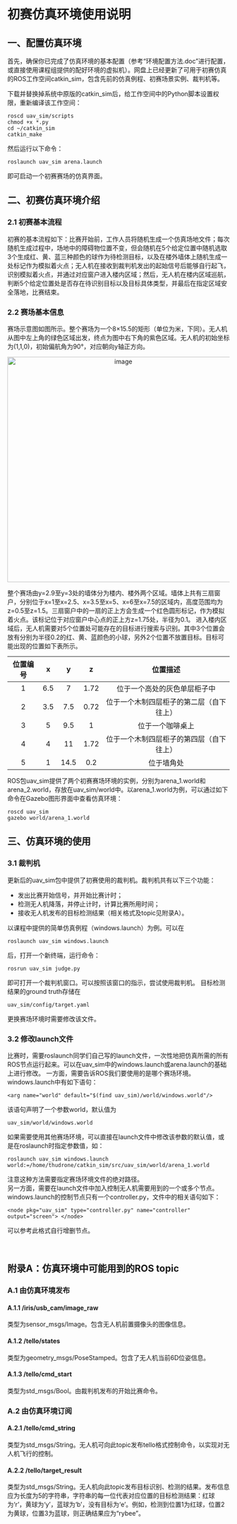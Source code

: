 <style>
table {
margin: auto;
}
</style>

# 初赛仿真环境使用说明
## 一、配置仿真环境
	
首先，确保你已完成了仿真环境的基本配置（参考“环境配置方法.doc”进行配置，或直接使用课程组提供的配好环境的虚拟机）。网盘上已经更新了可用于初赛仿真的ROS工作空间catkin_sim，包含先前的仿真例程、初赛场景实例、裁判机等。

下载并替换掉系统中原版的catkin_sim后，给工作空间中的Python脚本设置权限，重新编译该工作空间：

	roscd uav_sim/scripts
	chmod +x *.py
	cd ~/catkin_sim
	catkin_make

然后运行以下命令：

	roslaunch uav_sim arena.launch

即可启动一个初赛赛场的仿真界面。

## 二、初赛仿真环境介绍
### 2.1  初赛基本流程
初赛的基本流程如下：比赛开始前，工作人员将随机生成一个仿真场地文件；每次随机生成过程中，场地中的障碍物位置不变，但会随机在5个给定位置中随机选取3个生成红、黄、蓝三种颜色的球作为待检测目标，以及在楼外墙体上随机生成一处标记作为模拟着火点；无人机在接收到裁判机发出的起始信号后能够自行起飞，识别模拟着火点，并通过对应窗户进入楼内区域；然后，无人机在楼内区域巡航，判断5个给定位置处是否存在待识别目标以及目标具体类型，并最后在指定区域安全落地，比赛结束。
### 2.2  赛场基本信息
赛场示意图如图所示。整个赛场为一个8×15.5的矩形（单位为米，下同）。无人机从图中左上角的绿色区域出发，终点为图中右下角的紫色区域。无人机的初始坐标为(1,1,0)，初始偏航角为90°，对应朝向y轴正方向。

<div align=center><img width="510" alt="image" src="https://user-images.githubusercontent.com/74605431/146382318-e1cc6d49-5c16-4761-a547-212804d3c7c6.png"></div>

整个赛场由y=2.9至y=3处的墙体分为楼内、楼外两个区域。墙体上共有三扇窗户，分别位于x=1至x=2.5、x=3.5至x=5、x=6至x=7.5的区域内，高度范围均为z=0.5至z=1.5。三扇窗户中的一扇的正上方会生成一个红色圆形标记，作为模拟着火点。该标记位于对应窗户中心点的正上方z=1.75处，半径为0.1。
进入楼内区域后，无人机需要对5个位置处可能存在的目标进行搜索与识别。其中3个位置会放有分别为半径0.2的红、黄、蓝颜色的小球，另外2个位置不放置目标。目标可能出现的位置如下表所示。
	
|位置编号	|x|	y|	z|	位置描述|
|:-----:|:-----:|:-----:|:-----:|:-----:|
|1|	6.5|	7|	1.72	|位于一个高处的灰色单层柜子中|
|2|	3.5|	7.5|	0.72|	位于一个木制四层柜子的第二层（自下往上）|
|3|	5|	9.5|	1	|位于一个咖啡桌上|
|4|	4|	11|	1.72	|位于一个木制四层柜子的第四层（自下往上）|
|5|	1|	14.5|	0.2	|位于墙角处|

ROS包uav_sim提供了两个初赛赛场环境的实例，分别为arena_1.world和arena_2.world，存放在uav_sim/world中。以arena_1.world为例，可以通过如下命令在Gazebo图形界面中查看仿真环境：

	roscd uav_sim
	gazebo world/arena_1.world

## 三、仿真环境的使用
### 3.1  裁判机
	
更新后的uav_sim包中提供了初赛使用的裁判机。裁判机共有以下三个功能：

- 发出比赛开始信号，并开始比赛计时；
- 检测无人机降落，并停止计时，计算比赛所用时间；
- 接收无人机发布的目标检测结果（相关格式及topic见附录A）。

以课程中提供的简单仿真例程（windows.launch）为例。可以在

	roslaunch uav_sim windows.launch

后，打开一个新终端，运行命令：

	rosrun uav_sim judge.py
	
即可打开一个裁判机窗口。可以按照该窗口的指示，尝试使用裁判机。
目标检测结果的ground truth存储在

	uav_sim/config/target.yaml

更换赛场环境时需要修改该文件。
### 3.2  修改launch文件
	
比赛时，需要roslaunch同学们自己写的launch文件，一次性地把仿真所需的所有ROS节点运行起来。可以在uav_sim中的windows.launch或arena.launch的基础上进行修改。
	一方面，需要告诉ROS我们要使用的是哪个赛场环境。windows.launch中有如下语句：

	<arg name="world" default="$(find uav_sim)/world/windows.world"/>
该语句声明了一个参数world，默认值为

	uav_sim/world/windows.world

如果需要使用其他赛场环境，可以直接在launch文件中修改该参数的默认值，或是在roslaunch时指定参数值，如：

	roslaunch uav_sim windows.launch world:=/home/thudrone/catkin_sim/src/uav_sim/world/arena_1.world
注意这种方法需要指定赛场环境文件的绝对路径。\
另一方面，需要在launch文件中加入控制无人机需要用到的一个或多个节点。windows.launch的控制节点只有一个controller.py，文件中的相关语句如下：

 	<node pkg="uav_sim" type="controller.py" name="controller" output="screen"> </node>
可以参考此格式自行增删节点。

 
## 附录A：仿真环境中可能用到的ROS topic
### A.1  由仿真环境发布
#### A.1.1  /iris/usb_cam/image_raw
类型为sensor_msgs/Image。包含无人机前置摄像头的图像信息。
#### A.1.2  /tello/states
类型为geometry_msgs/PoseStamped。包含了无人机当前6D位姿信息。
#### A.1.3  /tello/cmd_start
类型为std_msgs/Bool。由裁判机发布的开始比赛命令。
### A.2  由仿真环境订阅
#### A.2.1  /tello/cmd_string
类型为std_msgs/String。无人机可向此topic发布tello格式控制命令，以实现对无人机飞行的控制。
#### A.2.2  /tello/target_result
类型为std_msgs/String。无人机向此topic发布目标识别、检测的结果。发布信息应为长度为5的字符串，字符串的每一位代表对应位置的目标检测结果：红球为‘r’，黄球为‘y’，蓝球为‘b’，没有目标为‘e’。例如，检测到位置1为红球，位置2为黄球，位置3为蓝球，则正确结果应为“rybee”。


